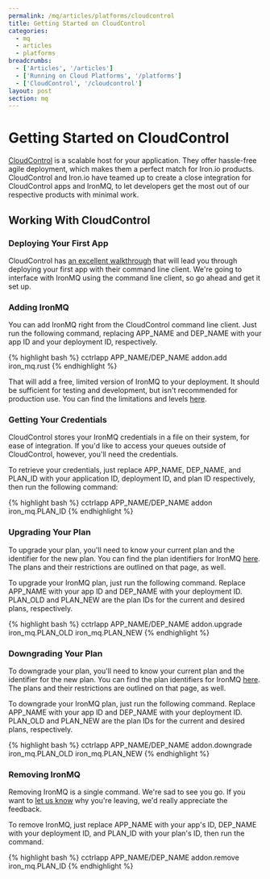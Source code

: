```yaml
---
permalink: /mq/articles/platforms/cloudcontrol
title: Getting Started on CloudControl
categories:
  - mq
  - articles
  - platforms
breadcrumbs:
  - ['Articles', '/articles']
  - ['Running on Cloud Platforms', '/platforms']
  - ['CloudControl', '/cloudcontrol']
layout: post
section: mq
---
```


# Getting Started on CloudControl

[CloudControl](http://www.cloudcontrol.com) is a scalable host for your application. 
They offer hassle-free agile deployment, which makes them a perfect match for Iron.io 
products. CloudControl and Iron.io have teamed up to create a close integration for 
CloudControl apps and IronMQ, to let developers get the most out of 
our respective products with minimal work.

## Working With CloudControl

### Deploying Your First App

CloudControl has [an excellent walkthrough](https://www.cloudcontrol.com/documentation/getting-started/tutorial-deploy-an-app) 
that will lead you through deploying your first app with their command line client. 
We're going to interface with IronMQ using the command line client, so go ahead and 
get it set up.

### Adding IronMQ

You can add IronMQ right from the CloudControl command line client. Just run the 
following command, replacing <span class="fixed-width">APP_NAME</span> and <span 
class="fixed-width">DEP_NAME</span> with your app ID and your deployment ID, 
respectively.

<div class="gray-box">
{% highlight bash %}
cctrlapp APP_NAME/DEP_NAME addon.add iron_mq.rust
{% endhighlight %}
</div>

That will add a free, limited version of IronMQ to your deployment. It should be 
sufficient for testing and development, but isn't recommended for production use. 
You can find the limitations and levels [here](https://www.cloudcontrol.com/add-ons/iron_mq).

### Getting Your Credentials

CloudControl stores your IronMQ credentials in a file on their system, for ease 
of integration. If you'd like to access your queues outside of CloudControl, however, 
you'll need the credentials.

To retrieve your credentials, just replace <span class="fixed-width">APP_NAME</span>, 
<span class="fixed-width">DEP_NAME</span>, and <span class="fixed-width">PLAN_ID</span> 
with your application ID, deployment ID, and plan ID respectively, then run the following 
command:

<div class="gray-box">
{% highlight bash %}
cctrlapp APP_NAME/DEP_NAME addon iron_mq.PLAN_ID
{% endhighlight %}
</div>

### Upgrading Your Plan

To upgrade your plan, you'll need to know your current plan and the identifier for the 
new plan. You can find the plan identifiers for IronMQ [here](https://www.cloudcontrol.com/add-ons/iron_mq). 
The plans and their restrictions are outlined on that page, as well.

To upgrade your IronMQ plan, just run the following command. Replace 
<span class="fixed-width">APP_NAME</span> with your app ID and <span class="fixed-width">DEP_NAME</span>
with your deployment ID. <span class="fixed-width">PLAN_OLD</span> and 
<span class="fixed-width">PLAN_NEW</span> are the plan IDs for the current and desired 
plans, respectively.

<div class="gray-box">
{% highlight bash %}
cctrlapp APP_NAME/DEP_NAME addon.upgrade iron_mq.PLAN_OLD iron_mq.PLAN_NEW
{% endhighlight %}
</div>

### Downgrading Your Plan

To downgrade your plan, you'll need to know your current plan and the identifier for the 
new plan. You can find the plan identifiers for IronMQ [here](https://www.cloudcontrol.com/add-ons/iron_mq). 
The plans and their restrictions are outlined on that page, as well.

To downgrade your IronMQ plan, just run the following command. Replace 
<span class="fixed-width">APP_NAME</span> with your app ID and <span class="fixed-width">DEP_NAME</span>
with your deployment ID. <span class="fixed-width">PLAN_OLD</span> and 
<span class="fixed-width">PLAN_NEW</span> are the plan IDs for the current and desired 
plans, respectively.

<div class="gray-box">
{% highlight bash %}
cctrlapp APP_NAME/DEP_NAME addon.downgrade iron_mq.PLAN_OLD iron_mq.PLAN_NEW
{% endhighlight %}
</div>

### Removing IronMQ

Removing IronMQ is a single command. We're sad to see you go. 
If you want to [let us know](http://support.iron.io/customer/portal/emails/new) 
why you're leaving, we'd really appreciate the feedback.

To remove IronMQ, just replace <span class="fixed-width">APP_NAME</span> with 
your app's ID, <span class="fixed-width">DEP_NAME</span> with your deployment 
ID, and <span class="fixed-width">PLAN_ID</span> with your plan's ID, then run the 
command.

<div class="gray-box">
{% highlight bash %}
cctrlapp APP_NAME/DEP_NAME addon.remove iron_mq.PLAN_ID
{% endhighlight %}
</div>
